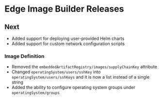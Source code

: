 # Edge Image Builder Releases

## Next

* Added support for deploying user-provided Helm charts
* Added support for custom network configuration scripts

### Image Definition
* Removed the `embeddedArtifactRegistry/images/supplyChainKey` attribute
* Changed `operatingSystem/users/sshKey` into `operatingSystem/users/sshKeys` and it is now a list instead of a single string
* Added the ability to configure operating system groups under `operatingSystem/groups`